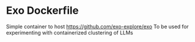# Exo Dockerfile
Simple container to host https://github.com/exo-explore/exo
To be used for experimenting with containerized clustering of LLMs